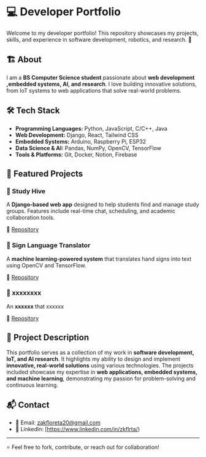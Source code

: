 # 💻 Developer Portfolio

Welcome to my developer portfolio! This repository showcases my projects, skills, and experience in software development, robotics, and research. 🚀

## 🏗️ About
I am a **BS Computer Science student** passionate about **web development ,embedded systems, AI, and research**. I love building innovative solutions, from IoT systems to web applications that solve real-world problems.

## 🛠️ Tech Stack
- **Programming Languages:** Python, JavaScript, C/C++, Java
- **Web Development:** Django, React, Tailwind CSS
- **Embedded Systems:** Arduino, Raspberry Pi, ESP32
- **Data Science & AI:** Pandas, NumPy, OpenCV, TensorFlow
- **Tools & Platforms:** Git, Docker, Notion, Firebase

## 🚀 Featured Projects
### 📌 Study Hive
A **Django-based web app** designed to help students find and manage study groups. Features include real-time chat, scheduling, and academic collaboration tools.

🔗 [Repository]()

### 📌 Sign Language Translator
A **machine learning-powered system** that translates hand signs into text using OpenCV and TensorFlow.

🔗 [Repository]()

### 📌 xxxxxxxx
An **xxxxxx** that xxxxxx

🔗 [Repository]()

## 📖 Project Description
This portfolio serves as a collection of my work in **software development, IoT, and AI research**. It highlights my ability to design and implement **innovative, real-world solutions** using various technologies. The projects included showcase my expertise in **web applications, embedded systems, and machine learning**, demonstrating my passion for problem-solving and continuous learning.

## 📬 Contact
- 📧 Email: zakfloreta20@gmail.com
- 💼 LinkedIn: [https://www.linkedin.com/in/zkflrta/)

---
⭐ Feel free to fork, contribute, or reach out for collaboration!
